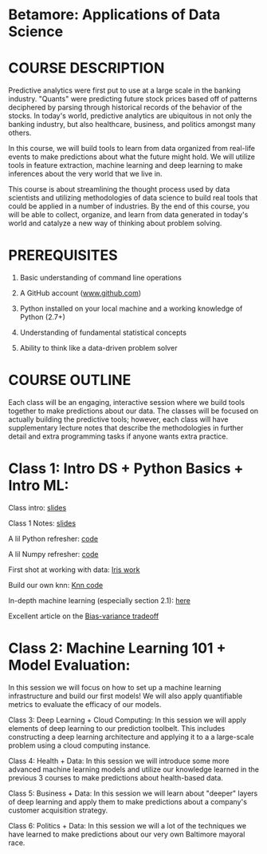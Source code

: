 # Betamore: Applications of Data Science

COURSE DESCRIPTION
===============

Predictive analytics were first put to use at a large scale in the banking industry. "Quants" were predicting future stock prices based off of patterns deciphered by parsing through historical records of the behavior of the stocks. In today's world, predictive analytics are ubiquitous in not only the banking industry, but also healthcare, business, and politics amongst many others. 

In this course, we will build tools to learn from data organized from real-life events to make predictions about what the future might hold. We will utilize tools in feature extraction, machine learning and deep learning to make inferences about the very world that we live in. 

This course is about streamlining the thought process used by data scientists and utilizing methodologies of data science to build real tools that could be applied in a number of industries. By the end of this course, you will be able to collect, organize, and learn from data generated in today's world and catalyze a new way of thinking about problem solving.

PREREQUISITES
=============

1) Basic understanding of command line operations

2) A GitHub account (www.github.com)

3) Python installed on your local machine and a working knowledge of Python (2.7+)

4) Understanding of fundamental statistical concepts

5) Ability to think like a data-driven problem solver

COURSE OUTLINE
==============
Each class will be an engaging, interactive session where we build tools together to make predictions about our data. The classes will be focused on actually building the predictive tools; however, each class will have supplementary lecture notes that describe the methodologies in further detail and extra programming tasks if anyone wants extra practice.

Class 1: Intro DS + Python Basics + Intro ML:
======================================

Class intro: [slides](https://github.com/HunterUSF/BetamoreDS/blob/master/DS_courseintro.pdf)

Class 1 Notes: [slides](https://github.com/HunterUSF/BetamoreDS/blob/master/DS_lecture1.pdf)

A lil Python refresher: [code](https://github.com/HunterUSF/BetamoreDS/blob/master/pythonbasics.py)

A lil Numpy refresher: [code](https://github.com/HunterUSF/BetamoreDS/blob/master/numpybasics.py)

First shot at working with data: [Iris work](https://github.com/HunterUSF/BetamoreDS/blob/master/iris_work.py)

Build our own knn: [Knn code](https://github.com/HunterUSF/BetamoreDS/blob/master/knn.py)

In-depth machine learning (especially section 2.1): [here](http://www-bcf.usc.edu/~gareth/ISL/ISLR%20Sixth%20Printing.pdf)

Excellent article on the [Bias-variance tradeoff](http://scott.fortmann-roe.com/docs/BiasVariance.html)



Class 2: Machine Learning 101 + Model Evaluation:
=================================================
In this session we will focus on how to set up a machine learning infrastructure and build our first models! We will also apply quantifiable metrics to evaluate the efficacy of our models.

Class 3: Deep Learning + Cloud Computing:
In this session we will apply elements of deep learning to our prediction toolbelt. This includes constructing a deep learning architecture and applying it to a a large-scale problem using a cloud computing instance.

Class 4: Health + Data:
In this session we will introduce some more advanced machine learning models and utilize our knowledge learned in the previous 3 courses to make predictions about health-based data.

Class 5: Business + Data:
In this session we will learn about "deeper" layers of deep learning and apply them to make predictions about a company's customer acquisition strategy. 

Class 6: Politics + Data:
In this session we will a lot of the techniques we have learned to make predictions about our very own Baltimore mayoral race.





